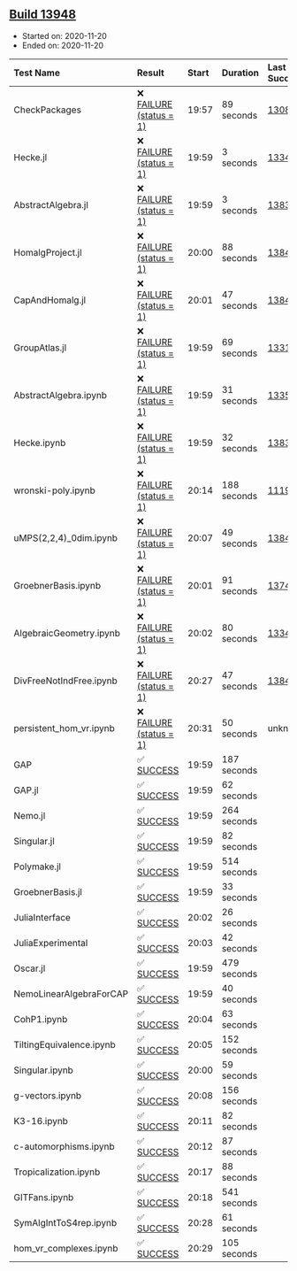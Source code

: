 ## [Build 13948](https://oscarci.mathematik.uni-kl.de/job/oscar/13948/)

* Started on: 2020-11-20
* Ended on: 2020-11-20

| Test Name    | Result | Start | Duration | Last Success | First Failure |
|:-------------|:-------|:------|:---------|:-------------|:--------------|
| CheckPackages | ❌ [FAILURE (status = 1)](https://oscarci.mathematik.uni-kl.de/job/oscar/13948/artifact/logs/build-13948/CheckPackages.log) | 19:57 | 89 seconds | [13085](https://oscarci.mathematik.uni-kl.de/job/oscar/13085/) | [13086](https://oscarci.mathematik.uni-kl.de/job/oscar/13086/) |
| Hecke.jl | ❌ [FAILURE (status = 1)](https://oscarci.mathematik.uni-kl.de/job/oscar/13948/artifact/logs/build-13948/Hecke.jl.log) | 19:59 | 3 seconds | [13341](https://oscarci.mathematik.uni-kl.de/job/oscar/13341/) | [13342](https://oscarci.mathematik.uni-kl.de/job/oscar/13342/) |
| AbstractAlgebra.jl | ❌ [FAILURE (status = 1)](https://oscarci.mathematik.uni-kl.de/job/oscar/13948/artifact/logs/build-13948/AbstractAlgebra.jl.log) | 19:59 | 3 seconds | [13837](https://oscarci.mathematik.uni-kl.de/job/oscar/13837/) | [13838](https://oscarci.mathematik.uni-kl.de/job/oscar/13838/) |
| HomalgProject.jl | ❌ [FAILURE (status = 1)](https://oscarci.mathematik.uni-kl.de/job/oscar/13948/artifact/logs/build-13948/HomalgProject.jl.log) | 20:00 | 88 seconds | [13845](https://oscarci.mathematik.uni-kl.de/job/oscar/13845/) | [13846](https://oscarci.mathematik.uni-kl.de/job/oscar/13846/) |
| CapAndHomalg.jl | ❌ [FAILURE (status = 1)](https://oscarci.mathematik.uni-kl.de/job/oscar/13948/artifact/logs/build-13948/CapAndHomalg.jl.log) | 20:01 | 47 seconds | [13845](https://oscarci.mathematik.uni-kl.de/job/oscar/13845/) | [13846](https://oscarci.mathematik.uni-kl.de/job/oscar/13846/) |
| GroupAtlas.jl | ❌ [FAILURE (status = 1)](https://oscarci.mathematik.uni-kl.de/job/oscar/13948/artifact/logs/build-13948/GroupAtlas.jl.log) | 19:59 | 69 seconds | [13311](https://oscarci.mathematik.uni-kl.de/job/oscar/13311/) | [13312](https://oscarci.mathematik.uni-kl.de/job/oscar/13312/) |
| AbstractAlgebra.ipynb | ❌ [FAILURE (status = 1)](https://oscarci.mathematik.uni-kl.de/job/oscar/13948/artifact/logs/build-13948/AbstractAlgebra.ipynb.log) | 19:59 | 31 seconds | [13355](https://oscarci.mathematik.uni-kl.de/job/oscar/13355/) | [13356](https://oscarci.mathematik.uni-kl.de/job/oscar/13356/) |
| Hecke.ipynb | ❌ [FAILURE (status = 1)](https://oscarci.mathematik.uni-kl.de/job/oscar/13948/artifact/logs/build-13948/Hecke.ipynb.log) | 19:59 | 32 seconds | [13837](https://oscarci.mathematik.uni-kl.de/job/oscar/13837/) | [13838](https://oscarci.mathematik.uni-kl.de/job/oscar/13838/) |
| wronski-poly.ipynb | ❌ [FAILURE (status = 1)](https://oscarci.mathematik.uni-kl.de/job/oscar/13948/artifact/logs/build-13948/wronski-poly.ipynb.log) | 20:14 | 188 seconds | [11192](https://oscarci.mathematik.uni-kl.de/job/oscar/11192/) | [11193](https://oscarci.mathematik.uni-kl.de/job/oscar/11193/) |
| uMPS(2,2,4)_0dim.ipynb | ❌ [FAILURE (status = 1)](https://oscarci.mathematik.uni-kl.de/job/oscar/13948/artifact/logs/build-13948/uMPS-2-2-4-_0dim.ipynb.log) | 20:07 | 49 seconds | [13841](https://oscarci.mathematik.uni-kl.de/job/oscar/13841/) | [13842](https://oscarci.mathematik.uni-kl.de/job/oscar/13842/) |
| GroebnerBasis.ipynb | ❌ [FAILURE (status = 1)](https://oscarci.mathematik.uni-kl.de/job/oscar/13948/artifact/logs/build-13948/GroebnerBasis.ipynb.log) | 20:01 | 91 seconds | [13748](https://oscarci.mathematik.uni-kl.de/job/oscar/13748/) | [13749](https://oscarci.mathematik.uni-kl.de/job/oscar/13749/) |
| AlgebraicGeometry.ipynb | ❌ [FAILURE (status = 1)](https://oscarci.mathematik.uni-kl.de/job/oscar/13948/artifact/logs/build-13948/AlgebraicGeometry.ipynb.log) | 20:02 | 80 seconds | [13341](https://oscarci.mathematik.uni-kl.de/job/oscar/13341/) | [13342](https://oscarci.mathematik.uni-kl.de/job/oscar/13342/) |
| DivFreeNotIndFree.ipynb | ❌ [FAILURE (status = 1)](https://oscarci.mathematik.uni-kl.de/job/oscar/13948/artifact/logs/build-13948/DivFreeNotIndFree.ipynb.log) | 20:27 | 47 seconds | [13845](https://oscarci.mathematik.uni-kl.de/job/oscar/13845/) | [13846](https://oscarci.mathematik.uni-kl.de/job/oscar/13846/) |
| persistent_hom_vr.ipynb | ❌ [FAILURE (status = 1)](https://oscarci.mathematik.uni-kl.de/job/oscar/13948/artifact/logs/build-13948/persistent_hom_vr.ipynb.log) | 20:31 | 50 seconds | unknown | unknown |
| GAP | ✅ [SUCCESS](https://oscarci.mathematik.uni-kl.de/job/oscar/13948/artifact/logs/build-13948/GAP.log) | 19:59 | 187 seconds |  |  |
| GAP.jl | ✅ [SUCCESS](https://oscarci.mathematik.uni-kl.de/job/oscar/13948/artifact/logs/build-13948/GAP.jl.log) | 19:59 | 62 seconds |  |  |
| Nemo.jl | ✅ [SUCCESS](https://oscarci.mathematik.uni-kl.de/job/oscar/13948/artifact/logs/build-13948/Nemo.jl.log) | 19:59 | 264 seconds |  |  |
| Singular.jl | ✅ [SUCCESS](https://oscarci.mathematik.uni-kl.de/job/oscar/13948/artifact/logs/build-13948/Singular.jl.log) | 19:59 | 82 seconds |  |  |
| Polymake.jl | ✅ [SUCCESS](https://oscarci.mathematik.uni-kl.de/job/oscar/13948/artifact/logs/build-13948/Polymake.jl.log) | 19:59 | 514 seconds |  |  |
| GroebnerBasis.jl | ✅ [SUCCESS](https://oscarci.mathematik.uni-kl.de/job/oscar/13948/artifact/logs/build-13948/GroebnerBasis.jl.log) | 19:59 | 33 seconds |  |  |
| JuliaInterface | ✅ [SUCCESS](https://oscarci.mathematik.uni-kl.de/job/oscar/13948/artifact/logs/build-13948/JuliaInterface.log) | 20:02 | 26 seconds |  |  |
| JuliaExperimental | ✅ [SUCCESS](https://oscarci.mathematik.uni-kl.de/job/oscar/13948/artifact/logs/build-13948/JuliaExperimental.log) | 20:03 | 42 seconds |  |  |
| Oscar.jl | ✅ [SUCCESS](https://oscarci.mathematik.uni-kl.de/job/oscar/13948/artifact/logs/build-13948/Oscar.jl.log) | 19:59 | 479 seconds |  |  |
| NemoLinearAlgebraForCAP | ✅ [SUCCESS](https://oscarci.mathematik.uni-kl.de/job/oscar/13948/artifact/logs/build-13948/NemoLinearAlgebraForCAP.log) | 19:59 | 40 seconds |  |  |
| CohP1.ipynb | ✅ [SUCCESS](https://oscarci.mathematik.uni-kl.de/job/oscar/13948/artifact/logs/build-13948/CohP1.ipynb.log) | 20:04 | 63 seconds |  |  |
| TiltingEquivalence.ipynb | ✅ [SUCCESS](https://oscarci.mathematik.uni-kl.de/job/oscar/13948/artifact/logs/build-13948/TiltingEquivalence.ipynb.log) | 20:05 | 152 seconds |  |  |
| Singular.ipynb | ✅ [SUCCESS](https://oscarci.mathematik.uni-kl.de/job/oscar/13948/artifact/logs/build-13948/Singular.ipynb.log) | 20:00 | 59 seconds |  |  |
| g-vectors.ipynb | ✅ [SUCCESS](https://oscarci.mathematik.uni-kl.de/job/oscar/13948/artifact/logs/build-13948/g-vectors.ipynb.log) | 20:08 | 156 seconds |  |  |
| K3-16.ipynb | ✅ [SUCCESS](https://oscarci.mathematik.uni-kl.de/job/oscar/13948/artifact/logs/build-13948/K3-16.ipynb.log) | 20:11 | 82 seconds |  |  |
| c-automorphisms.ipynb | ✅ [SUCCESS](https://oscarci.mathematik.uni-kl.de/job/oscar/13948/artifact/logs/build-13948/c-automorphisms.ipynb.log) | 20:12 | 87 seconds |  |  |
| Tropicalization.ipynb | ✅ [SUCCESS](https://oscarci.mathematik.uni-kl.de/job/oscar/13948/artifact/logs/build-13948/Tropicalization.ipynb.log) | 20:17 | 88 seconds |  |  |
| GITFans.ipynb | ✅ [SUCCESS](https://oscarci.mathematik.uni-kl.de/job/oscar/13948/artifact/logs/build-13948/GITFans.ipynb.log) | 20:18 | 541 seconds |  |  |
| SymAlgIntToS4rep.ipynb | ✅ [SUCCESS](https://oscarci.mathematik.uni-kl.de/job/oscar/13948/artifact/logs/build-13948/SymAlgIntToS4rep.ipynb.log) | 20:28 | 61 seconds |  |  |
| hom_vr_complexes.ipynb | ✅ [SUCCESS](https://oscarci.mathematik.uni-kl.de/job/oscar/13948/artifact/logs/build-13948/hom_vr_complexes.ipynb.log) | 20:29 | 105 seconds |  |  |
